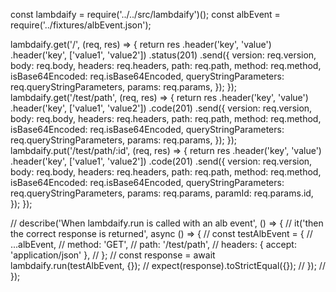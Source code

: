 const lambdaify = require('../../src/lambdaify')();
const albEvent = require('../fixtures/albEvent.json');

lambdaify.get('/', (req, res) => {
    return res
        .header('key', 'value')
        .header('key', ['value1', 'value2'])
        .status(201)
        .send({
            version: req.version,
            body: req.body,
            headers: req.headers,
            path: req.path,
            method: req.method,
            isBase64Encoded: req.isBase64Encoded,
            queryStringParameters: req.queryStringParameters,
            params: req.params,
        });
});
lambdaify.get('/test/path', (req, res) => {
    return res
        .header('key', 'value')
        .header('key', ['value1', 'value2'])
        .code(201)
        .send({
            version: req.version,
            body: req.body,
            headers: req.headers,
            path: req.path,
            method: req.method,
            isBase64Encoded: req.isBase64Encoded,
            queryStringParameters: req.queryStringParameters,
            params: req.params,
        });
});
lambdaify.put('/test/path/:id', (req, res) => {
    return res
        .header('key', 'value')
        .header('key', ['value1', 'value2'])
        .code(201)
        .send({
            version: req.version,
            body: req.body,
            headers: req.headers,
            path: req.path,
            method: req.method,
            isBase64Encoded: req.isBase64Encoded,
            queryStringParameters: req.queryStringParameters,
            params: req.params,
            paramId: req.params.id,
        });
});

// describe('When lambdaify.run is called with an alb event', () => {
//     it('then the correct response is returned', async () => {
//         const testAlbEvent = {
//             ...albEvent,
//             method: 'GET',
//             path: '/test/path',
//             headers: { accept: 'application/json' },
//         };
//         const response = await lambdaify.run(testAlbEvent, {});
//         expect(response).toStrictEqual({});
//     });
// });
